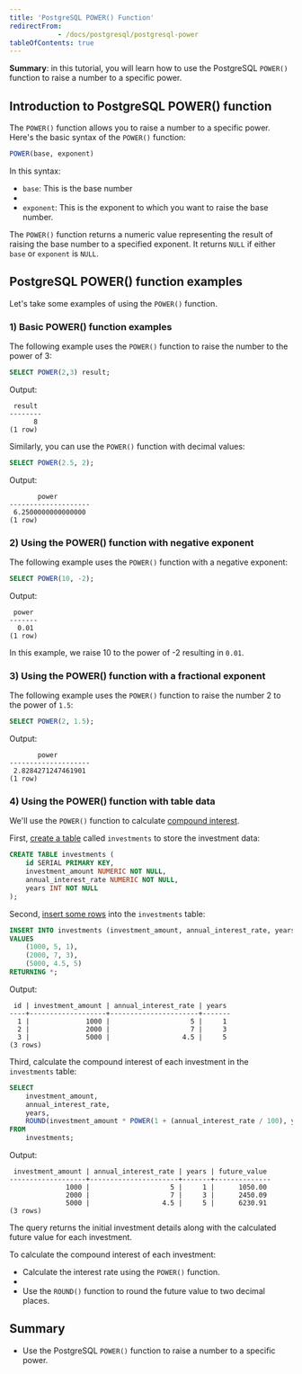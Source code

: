 ```yaml
---
title: 'PostgreSQL POWER() Function'
redirectFrom: 
            - /docs/postgresql/postgresql-power
tableOfContents: true
---
```



**Summary**: in this tutorial, you will learn how to use the PostgreSQL `POWER()` function to raise a number to a specific power.

## Introduction to PostgreSQL POWER() function

The `POWER()` function allows you to raise a number to a specific power. Here's the basic syntax of the `POWER()` function:

```sql
POWER(base, exponent)
```

In this syntax:

- `base`: This is the base number
-
- `exponent`: This is the exponent to which you want to raise the base number.

The `POWER()` function returns a numeric value representing the result of raising the base number to a specified exponent. It returns `NULL` if either `base` or `exponent` is `NULL`.

## PostgreSQL POWER() function examples

Let's take some examples of using the `POWER()` function.

### 1) Basic POWER() function examples

The following example uses the `POWER()` function to raise the number to the power of 3:

```sql
SELECT POWER(2,3) result;
```

Output:

```
 result
--------
      8
(1 row)
```

Similarly, you can use the `POWER()` function with decimal values:

```sql
SELECT POWER(2.5, 2);
```

Output:

```
       power
--------------------
 6.2500000000000000
(1 row)
```

### 2) Using the POWER() function with negative exponent

The following example uses the `POWER()` function with a negative exponent:

```sql
SELECT POWER(10, -2);
```

Output:

```
 power
-------
  0.01
(1 row)
```

In this example, we raise 10 to the power of -2 resulting in `0.01`.

### 3) Using the POWER() function with a fractional exponent

The following example uses the `POWER()` function to raise the number 2 to the power of `1.5`:

```sql
SELECT POWER(2, 1.5);
```

Output:

```
       power
--------------------
 2.8284271247461901
(1 row)
```

### 4) Using the POWER() function with table data

We'll use the `POWER()` function to calculate [compound interest](https://en.wikipedia.org/wiki/Compound_interest).

First, [create a table](/docs/postgresql/postgresql-create-table) called `investments` to store the investment data:

```sql
CREATE TABLE investments (
    id SERIAL PRIMARY KEY,
    investment_amount NUMERIC NOT NULL,
    annual_interest_rate NUMERIC NOT NULL,
    years INT NOT NULL
);
```

Second, [insert some rows](/docs/postgresql/postgresql-insert-multiple-rows) into the `investments` table:

```sql
INSERT INTO investments (investment_amount, annual_interest_rate, years)
VALUES
    (1000, 5, 1),
    (2000, 7, 3),
    (5000, 4.5, 5)
RETURNING *;
```

Output:

```
 id | investment_amount | annual_interest_rate | years
----+-------------------+----------------------+-------
  1 |              1000 |                    5 |     1
  2 |              2000 |                    7 |     3
  3 |              5000 |                  4.5 |     5
(3 rows)
```

Third, calculate the compound interest of each investment in the `investments` table:

```sql
SELECT
    investment_amount,
    annual_interest_rate,
    years,
    ROUND(investment_amount * POWER(1 + (annual_interest_rate / 100), years), 2) AS future_value
FROM
    investments;
```

Output:

```
 investment_amount | annual_interest_rate | years | future_value
-------------------+----------------------+-------+--------------
              1000 |                    5 |     1 |      1050.00
              2000 |                    7 |     3 |      2450.09
              5000 |                  4.5 |     5 |      6230.91
(3 rows)
```

The query returns the initial investment details along with the calculated future value for each investment.

To calculate the compound interest of each investment:

- Calculate the interest rate using the `POWER()` function.
-
- Use the `ROUND()` function to round the future value to two decimal places.

## Summary

- Use the PostgreSQL `POWER()` function to raise a number to a specific power.
